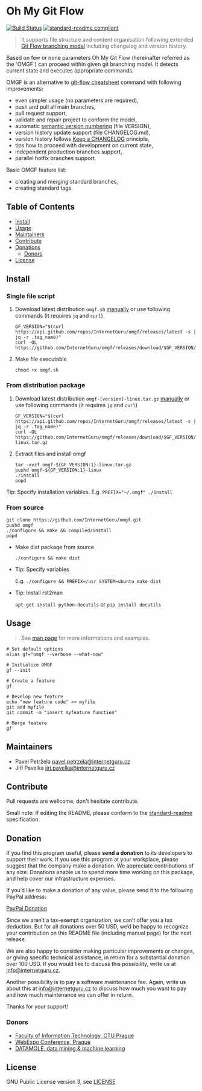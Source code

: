 # Oh My Git Flow

[![Build Status](https://travis-ci.org/InternetGuru/omgf.svg?branch=master)](https://travis-ci.org/InternetGuru/omgf)
[![standard-readme compliant](https://img.shields.io/badge/readme%20style-standard-brightgreen.svg?style=flat-square)](https://github.com/RichardLitt/standard-readme)

> It supports file structure and content organisation following extended [Git Flow branching model][model] including changelog and version history.

Based on few or none parameters Oh My Git Flow (hereinafter referred as the 'OMGF') can proceed within given git branching model. It detects current state and executes appropriate commands.

OMGF is an alternative to [git-flow cheatsheet][cheatsheet] command with following improvements:
-  even simpler usage (no parameters are required),
-  push and pull all main branches,
-  pull request support,
-  validate and repair project to conform the model,
-  automatic [semantic version numbering][semver] (file VERSION),
-  version history update support (file CHANGELOG.md),
-  version history follows [Keep a CHANGELOG][keepachangelog] principle,
-  tips how to proceed with development on current state,
-  independent production branches support,
-  parallel hotfix branches support.

Basic OMGF feature list:
- creating and merging standard branches,
- creating standard tags.


## Table of Contents

- [Install](#install)
- [Usage](#usage)
- [Maintainers](#maintainers)
- [Contribute](#contribute)
- [Donations](#donations)
  - [Donors](#donors)
- [License](#license)

## Install

### Single file script

1. Download latest distribution `omgf.sh` [manually][latest] or use following commands (it requires `jq` and `curl`)

   ```shell
   GF_VERSION="$(curl https://api.github.com/repos/InternetGuru/omgf/releases/latest -s | jq -r .tag_name)"
   curl -OL https://github.com/InternetGuru/omgf/releases/download/$GF_VERSION/omgf.sh
   ```

2. Make file executable

   ```shell
   chmod +x omgf.sh
   ```

### From distribution package

1. Download latest distribution `omgf-[version]-linux.tar.gz` [manually][latest] or use following commands (it requires `jq` and `curl`)

   ```shell
   GF_VERSION="$(curl https://api.github.com/repos/InternetGuru/omgf/releases/latest -s | jq -r .tag_name)"
   curl -OL https://github.com/InternetGuru/omgf/releases/download/$GF_VERSION/omgf-${GF_VERSION:1}-linux.tar.gz
   ```

2. Extract files and install omgf

   ```shell
   tar -xvzf omgf-${GF_VERSION:1}-linux.tar.gz
   pushd omgf-${GF_VERSION:1}-linux
   ./install
   popd
   ```

Tip: Specify installation variables. E.g. `PREFIX="~/.omgf" ./install`

### From source

```shell
git clone https://github.com/InternetGuru/omgf.git
pushd omgf
./configure && make && compiled/install
popd
```

- Make dist package from source

   `./configure && make dist`

- Tip: Specify variables

   E.g. `./configure && PREFIX=/usr SYSTEM=ubuntu make dist`

- Tip: Install rst2man

   `apt-get install python-docutils` or `pip install docutils`

## Usage

> See [man page][man] for more informations and examples.

```shell
# Set default options
alias gf="omgf --verbose --what-now"

# Initialize OMGF
gf --init

# Create a feature
gf

# Develop new feature
echo "new feature code" >> myfile
git add myfile
git commit -m "insert myfeature function"

# Merge feature
gf
```

## Maintainers

-  Pavel Petržela pavel.petrzela@internetguru.cz
-  Jiří Pavelka jiri.pavelka@internetguru.cz

## Contribute

Pull requests are wellcome, don't hesitate contribute.

Small note: If editing the README, please conform to the [standard-readme](https://github.com/RichardLitt/standard-readme) specification.

## Donation

If you find this program useful, please **send a donation** to its developers to support their work. If you use this program at your workplace, please suggest that the company make a donation. We appreciate contributions of any size. Donations enable us to spend more time working on this package, and help cover our infrastructure expenses.

If you’d like to make a donation of any value, please send it to the following PayPal address:

[PayPal Donation](https://www.paypal.com/cgi-bin/webscr?cmd=_s-xclick&hosted_button_id=G6A49JPWQKG7A)

Since we aren’t a tax-exempt organization, we can’t offer you a tax deduction. But for all donations over 50 USD, we’d be happy to recognize your contribution on this README file (including manual page) for the next release.

We are also happy to consider making particular improvements or changes, or giving specific technical assistance, in return for a substantial donation over 100 USD. If you would like to discuss this possibility, write us at info@internetguru.cz.

Another possibility is to pay a software maintenance fee. Again, write us about this at info@internetguru.cz to discuss how much you want to pay and how much maintenance we can offer in return.

Thanks for your support!

### Donors

- [Faculty of Information Technology, CTU Prague](https://www.fit.cvut.cz/en)
- [WebExpo Conference, Prague](https://webexpo.net/)
- [DATAMOLE, data mining & machine learning](https://www.datamole.cz/)

## License

GNU Public License version 3, see [LICENSE][license]


[omgf]: https://github.com/InternetGuru/omgf
[latest]: https://github.com/InternetGuru/omgf/releases/latest
[license]: https://raw.githubusercontent.com/InternetGuru/omgf/master/LICENSE
[man]: https://github.com/InternetGuru/omgf/blob/master/man.1.rst
[model]: http://nvie.com/posts/a-successful-git-branching-model/
[cheatsheet]: http://danielkummer.github.io/git-flow-cheatsheet/
[semver]: http://semver.org/
[keepachangelog]: http://keepachangelog.com/en/0.3.0/
